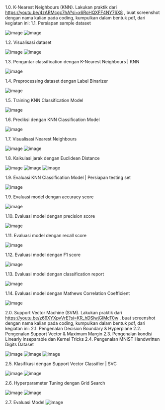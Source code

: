 1.0. K-Nearest Neighbours (KNN). Lakukan praktik dari https://youtu.be/4zARMcgc7hA?si=x6RoHQXFF4NY76X8 , buat screenshot dengan nama kalian pada coding, kumpulkan dalam bentuk pdf, dari kegiatan ini:
1.1. Persiapan sample dataset

![image](https://github.com/user-attachments/assets/5543d9dc-a9d2-485a-bb44-03c6d3c2ad06)
![image](https://github.com/user-attachments/assets/fa1bf4eb-d85d-4d02-bb5d-cdc8d7fb683a)

1.2. Visualisasi dataset

![image](https://github.com/user-attachments/assets/b75c1491-587a-4f01-a915-c19cb0ddb196)
![image](https://github.com/user-attachments/assets/a4b78883-7e5a-49a3-bc33-c4255183783e)

1.3. Pengantar classification dengan K-Nearest Neighbours | KNN

![image](https://github.com/user-attachments/assets/ec456067-81b3-4593-b31d-491826169c7f)

1.4. Preprocessing dataset dengan Label Binarizer

![image](https://github.com/user-attachments/assets/f8d53efd-9197-41db-8026-79dad87a6b51)

1.5. Training KNN Classification Model

![image](https://github.com/user-attachments/assets/69d4a0b5-5065-4a40-b7dc-52b70aa248ba)

1.6. Prediksi dengan KNN Classification Model

![image](https://github.com/user-attachments/assets/5be50da0-18b7-4542-b20a-748b84248018)

1.7. Visualisasi Nearest Neighbours

![image](https://github.com/user-attachments/assets/a17ec1b6-dc56-4084-8d0b-292e55cd6242)
![image](https://github.com/user-attachments/assets/9e2766b6-d0fa-4de1-ac33-800d6a152933)

1.8. Kalkulasi jarak dengan Euclidean Distance

![image](https://github.com/user-attachments/assets/88b5f891-b9dc-442d-85d3-74e005d4122b)
![image](https://github.com/user-attachments/assets/a2b6f376-1c03-442d-89b0-a024f3d39c17)
![image](https://github.com/user-attachments/assets/23f32b8b-7c1a-48c2-a455-9a82e37c85c2)

1.9. Evaluasi KNN Classification Model | Persiapan testing set

![image](https://github.com/user-attachments/assets/55dd03a6-af14-49e9-a5e3-b4111e2e5f99)

1.9. Evaluasi model dengan accuracy score

![image](https://github.com/user-attachments/assets/a1a3616b-db16-4352-adc5-f3f1347cbb1d)

1.10. Evaluasi model dengan precision score

![image](https://github.com/user-attachments/assets/e4a467af-72dd-484d-a133-aafa00b396fe)

1.11. Evaluasi model dengan recall score

![image](https://github.com/user-attachments/assets/6b33f0f4-f347-443b-bfbc-ae0b342c75a1)

1.12. Evaluasi model dengan F1 score

![image](https://github.com/user-attachments/assets/37857c17-3894-4e27-9add-0dc64bbbab0e)

1.13. Evaluasi model dengan classification report

![image](https://github.com/user-attachments/assets/c33b3685-5626-4dd3-b1c3-73e34776076f)

1.14. Evaluasi model dengan Mathews Correlation Coefficient

![image](https://github.com/user-attachments/assets/a8155d16-231c-4e83-be63-08072b95c0a3)


2.0. Support Vector Machine (SVM). Lakukan praktik dari https://youtu.be/z69XYXpvVrE?si=KR_hDSlwjGIMcT0w , buat screenshot dengan nama kalian pada coding, kumpulkan dalam bentuk pdf, dari kegiatan ini:
2.1. Pengenalan Decision Boundary & Hyperplane
2.2. Pengenalan Support Vector & Maximum Margin
2.3. Pengenalan kondisi Linearly Inseparable dan Kernel Tricks
2.4. Pengenalan MNIST Handwritten Digits Dataset

![image](https://github.com/user-attachments/assets/eaf69d64-e89b-4a1d-b700-6d48e5811d57)
![image](https://github.com/user-attachments/assets/d269ebc1-0232-48c6-8349-1f97d9789cb4)
![image](https://github.com/user-attachments/assets/7b61b855-e8fa-4519-9a78-d3b2ce2484a9)

2.5. Klasifikasi dengan Support Vector Classifier | SVC

![image](https://github.com/user-attachments/assets/55750261-e972-4812-baba-3208aea17752)
![image](https://github.com/user-attachments/assets/98f2c588-5b0f-4923-9327-f2e260ef7dd8)

2.6. Hyperparameter Tuning dengan Grid Search

![image](https://github.com/user-attachments/assets/9b13f201-116f-4925-9b07-e3a3a12de2f4)
![image](https://github.com/user-attachments/assets/7a0fd8f7-648b-44bf-85a8-1c195786addb)

2.7. Evaluasi Model
![image](https://github.com/user-attachments/assets/c423be27-93a9-44d6-aaeb-a83691839fa0)
